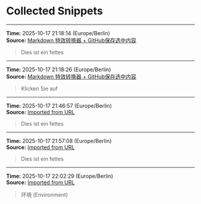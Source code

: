 # Collected Snippets


---
**Time:** 2025-10-17 21:18:14 (Europe/Berlin)  
**Source:** [Markdown 特效转换器 + GitHub保存选中内容](file:///E:/code_new/2025_study/uploadgithub.html)

> Dies ist ein fettes


---
**Time:** 2025-10-17 21:18:26 (Europe/Berlin)  
**Source:** [Markdown 特效转换器 + GitHub保存选中内容](file:///E:/code_new/2025_study/uploadgithub.html)

> Klicken Sie auf


---
**Time:** 2025-10-17 21:46:57 (Europe/Berlin)  
**Source:** [Imported from URL](https://github.com/kay-cottage/Note_API_Repository/blob/main/notes/2025-10-17.md)

> Dies ist ein fettes


---
**Time:** 2025-10-17 21:57:08 (Europe/Berlin)  
**Source:** [Imported from URL](https://github.com/kay-cottage/Note_API_Repository/blob/main/notes/2025-10-17.md)

> Dies ist ein fettes


---
**Time:** 2025-10-17 22:02:29 (Europe/Berlin)  
**Source:** [Imported from URL](https://github.com/kay-cottage/Common_Automated_Scripts_Utils/blob/main/README.md)

> 环境 (Environment)
